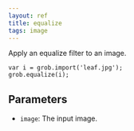 ```yaml
---
layout: ref
title: equalize
tags: image
---
```

Apply an equalize filter to an image.

    var i = grob.import('leaf.jpg');
    grob.equalize(i);

## Parameters
- `image`: The input image.
